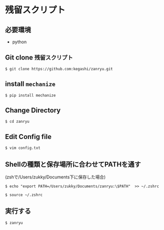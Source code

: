 # 残留スクリプト
## 必要環境
- python

## Git clone `残留スクリプト`
`$ git clone https://github.com:kegashi/zanryu.git`

## install `mechanize`
`$ pip install mechanize`

## Change Directory
`$ cd zanryu`

## Edit Config file
`$ vim config.txt`

## Shellの種類と保存場所に合わせてPATHを通す
(zshで/Users/zukky/Documents下に保存した場合)

`$ echo "export PATH=/Users/zukky/Documents/zanryu:\$PATH"  >> ~/.zshrc`

`$ source ~/.zshrc`

## 実行する
`$ zanryu`

